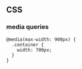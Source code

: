 ## CSS

### media queries

```
@media(max-width: 900px) {
  .container {
    width: 700px;
  }
}
```
